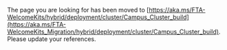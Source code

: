 The page you are looking for has been moved to [https://aka.ms/FTA-WelcomeKits/hybrid/deployment/cluster/Campus_Cluster_build](https://aka.ms/FTA-WelcomeKits_Migration/hybrid/deployment/cluster/Campus_Cluster_build). Please update your references.
